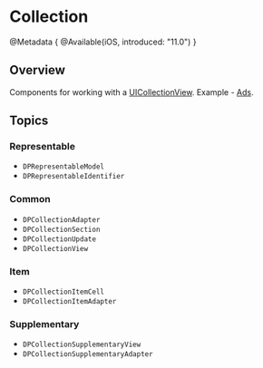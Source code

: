 # Collection

@Metadata {
    @Available(iOS, introduced: "11.0")
}

## Overview

Components for working with a [UICollectionView](https://developer.apple.com/documentation/uikit/uicollectionview). Example - [Ads](https://github.com/DPLibs/DPUIKit-swift/tree/master/Demo/Demo/Presentation%20Layer/Flows/Ads/AdsViewController.swift).

## Topics

### Representable
- ``DPRepresentableModel``
- ``DPRepresentableIdentifier``

### Common
- ``DPCollectionAdapter``
- ``DPCollectionSection``
- ``DPCollectionUpdate``
- ``DPCollectionView``

### Item
- ``DPCollectionItemCell``
- ``DPCollectionItemAdapter``

### Supplementary
- ``DPCollectionSupplementaryView``
- ``DPCollectionSupplementaryAdapter``




